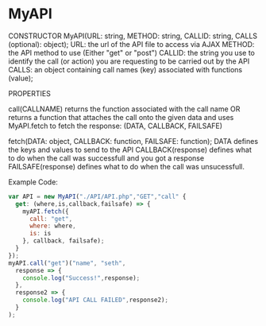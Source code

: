 # MyAPI

CONSTRUCTOR
MyAPI(URL: string, METHOD: string, CALLID: string, CALLS (optional): object);
URL: the url of the API file to access via AJAX
METHOD: the API method to use (Either "get" or "post")
CALLID: the string you use to identify the call (or action) you are requesting
to be carried out by the API
CALLS: an object containing call names (key) associated with functions (value);

PROPERTIES

call(CALLNAME)
returns the function associated with the call name OR
returns a function that attaches the call onto the given data and uses
MyAPI.fetch to fetch the response: (DATA, CALLBACK, FAILSAFE)

fetch(DATA: object, CALLBACK: function, FAILSAFE: function);
DATA defines the keys and values to send to the API
CALLBACK(response) defines what to do when the call was successfull and you got a response
FAILSAFE(response) defines what to do when the call was unsucessfull.

Example Code:
```js
var API = new MyAPI("./API/API.php","GET","call" {
  get: (where,is,callback,failsafe) => {
    myAPI.fetch({
      call: "get",
      where: where,
      is: is
    }, callback, failsafe);
  }
});
myAPI.call("get")("name", "seth",
  response => {
    console.log("Success!",response);
  },
  response2 => {
    console.log("API CALL FAILED",response2);
  }
);
```
